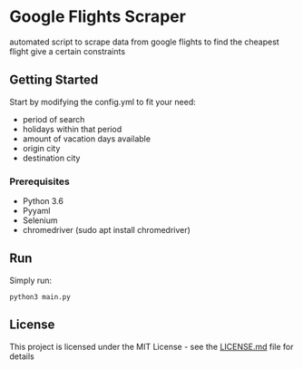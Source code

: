 # Google Flights Scraper

automated script to scrape data from google flights to find the cheapest flight give a certain constraints

## Getting Started

Start by modifying the config.yml to fit your need:
- period of search
- holidays within that period
- amount of vacation days available
- origin city
- destination city

### Prerequisites

- Python 3.6
- Pyyaml
- Selenium
- chromedriver (sudo apt install chromedriver)

## Run

Simply run:
```
python3 main.py
```

## License

This project is licensed under the MIT License - see the [LICENSE.md](LICENSE.md) file for details

